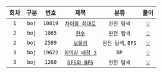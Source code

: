 | 회차 | 구분 | 번호 | 제목 | 분류 | 풀이 |
|:---:|:---:|:---:|:---:|:---:|:---:|
| `1` | `boj` | `10819` | [`차이를 최대로`](https://www.acmicpc.net/problem/10819) | `완전 탐색` | [💡](https://github.com/SSAFY-SEOUL/KimJeKwan/blob/master/boj/boj_10819.cpp) |
| `2` | `boj` | `1065` | [`한수`](https://www.acmicpc.net/problem/1065) | `완전 탐색` | [💡](https://github.com/SSAFY-SEOUL/KimJeKwan/blob/master/boj/boj_1065.cpp) |
| `2` | `boj` | `2589` | [`보물섬`](https://www.acmicpc.net/problem/2589) | `완전 탐색`, `BFS` | [💡](https://github.com/SSAFY-SEOUL/KimJeKwan/blob/master/boj/boj_2589.cpp) |
| `3` | `boj` | `19622` | [`회의실 배정 3`](https://www.acmicpc.net/problem/19622) | `DP` | [💡](https://github.com/SSAFY-SEOUL/KimJeKwan/blob/master/boj/boj_19622.cpp) |
| `3` | `boj` | `1260` | [`DFS와 BFS`](https://www.acmicpc.net/problem/1260) | `완전 탐색` | [💡](https://github.com/SSAFY-SEOUL/KimJeKwan/blob/master/boj/boj_1260.cpp) |
